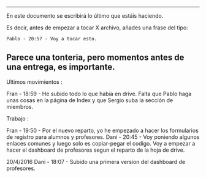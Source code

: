 ----------------------------------------------------------------------
En este documento se escribirá lo último que estáis haciendo.

Es decir, antes de empezar a tocar X archivo, añades una frase del tipo:

	Pablo - 20:57 - Voy a tocar esto.

Parece una tonteria, pero momentos antes de una entrega, es importante.
-----------------------------------------------------------------------

Ultimos movimientos : 

Fran - 18:59 - He subido todo lo que había en drive. Falta que Pablo haga unas cosas en la página de Index y que Sergio suba la sección de miembros.


Trabajo :

Fran - 19:50 - Por el nuevo reparto, yo he empezado a hacer los formularios de registro para alumnos y profesores.
Dani - 20:45 - Voy poniendo algunos enlaces comunes y luego solo es copiar-pegar el codigo. 
	Voy a empezar a hacer el dashboard de profesores segun el reparto de la hoja de drive.

20/4/2016
Dani - 18:07 - Subido una primera version del dashboard de profesores. 
